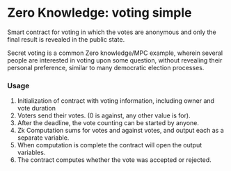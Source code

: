 # Zero Knowledge: voting simple

Smart contract for voting in which the votes are anonymous and only the final result is revealed in the public state.

Secret voting is a common Zero knowledge/MPC example, wherein several people are interested in
voting upon some question, without revealing their personal preference, similar to many
democratic election processes.

### Usage

1. Initialization of contract with voting information, including owner and vote duration
2. Voters send their votes. (0 is against, any other value is for).
3. After the deadline, the vote counting can be started by anyone.
4. Zk Computation sums for votes and against votes, and output each as a separate variable.
5. When computation is complete the contract will open the output variables.
6. The contract computes whether the vote was accepted or rejected.
